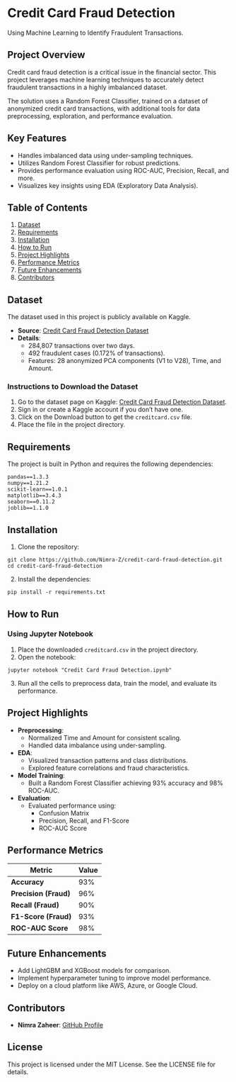 # Credit Card Fraud Detection

Using Machine Learning to Identify Fraudulent Transactions.

## Project Overview

Credit card fraud detection is a critical issue in the financial sector. This project leverages machine learning techniques to accurately detect fraudulent transactions in a highly imbalanced dataset.

The solution uses a Random Forest Classifier, trained on a dataset of anonymized credit card transactions, with additional tools for data preprocessing, exploration, and performance evaluation.

## Key Features

- Handles imbalanced data using under-sampling techniques.
- Utilizes Random Forest Classifier for robust predictions.
- Provides performance evaluation using ROC-AUC, Precision, Recall, and more.
- Visualizes key insights using EDA (Exploratory Data Analysis).

## Table of Contents

1. [Dataset](#dataset)
2. [Requirements](#requirements)
3. [Installation](#installation)
4. [How to Run](#how-to-run)
5. [Project Highlights](#project-highlights)
6. [Performance Metrics](#performance-metrics)
7. [Future Enhancements](#future-enhancements)
8. [Contributors](#contributors)

## Dataset

The dataset used in this project is publicly available on Kaggle.

- **Source**: [Credit Card Fraud Detection Dataset](https://www.kaggle.com/datasets/mlg-ulb/creditcardfraud)
- **Details**:
  - 284,807 transactions over two days.
  - 492 fraudulent cases (0.172% of transactions).
  - Features: 28 anonymized PCA components (V1 to V28), Time, and Amount.

### Instructions to Download the Dataset

1. Go to the dataset page on Kaggle: [Credit Card Fraud Detection Dataset](https://www.kaggle.com/datasets/mlg-ulb/creditcardfraud).
2. Sign in or create a Kaggle account if you don’t have one.
3. Click on the Download button to get the `creditcard.csv` file.
4. Place the file in the project directory.

## Requirements

The project is built in Python and requires the following dependencies:

```
pandas==1.3.3
numpy==1.21.2
scikit-learn==1.0.1
matplotlib==3.4.3
seaborn==0.11.2
joblib==1.1.0
```

## Installation

1. Clone the repository:

```
git clone https://github.com/Nimra-Z/credit-card-fraud-detection.git
cd credit-card-fraud-detection
```

2. Install the dependencies:

```
pip install -r requirements.txt
```

## How to Run

### Using Jupyter Notebook

1. Place the downloaded `creditcard.csv` in the project directory.
2. Open the notebook:

```
jupyter notebook "Credit Card Fraud Detection.ipynb"
```

3. Run all the cells to preprocess data, train the model, and evaluate its performance.

## Project Highlights

- **Preprocessing**:
  - Normalized Time and Amount for consistent scaling.
  - Handled data imbalance using under-sampling.
- **EDA**:
  - Visualized transaction patterns and class distributions.
  - Explored feature correlations and fraud characteristics.
- **Model Training**:
  - Built a Random Forest Classifier achieving 93% accuracy and 98% ROC-AUC.
- **Evaluation**:
  - Evaluated performance using:
    - Confusion Matrix
    - Precision, Recall, and F1-Score
    - ROC-AUC Score

## Performance Metrics

| Metric           | Value |
|-------------------|-------|
| **Accuracy**      | 93%   |
| **Precision (Fraud)** | 96%   |
| **Recall (Fraud)**    | 90%   |
| **F1-Score (Fraud)**  | 93%   |
| **ROC-AUC Score**     | 98%   |

## Future Enhancements

- Add LightGBM and XGBoost models for comparison.
- Implement hyperparameter tuning to improve model performance.
- Deploy on a cloud platform like AWS, Azure, or Google Cloud.

## Contributors

- **Nimra Zaheer**: [GitHub Profile](https://github.com/Nimra-Z)

## License

This project is licensed under the MIT License. See the LICENSE file for details.
